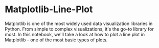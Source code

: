# Matplotlib-Line-Plot
Matplotlib is one of the most widely used data visualization libraries in Python. From simple to complex visualizations, it's the go-to library for most. In this notebook, we'll take a look at how to plot a line plot in Matplotlib - one of the most basic types of plots.
